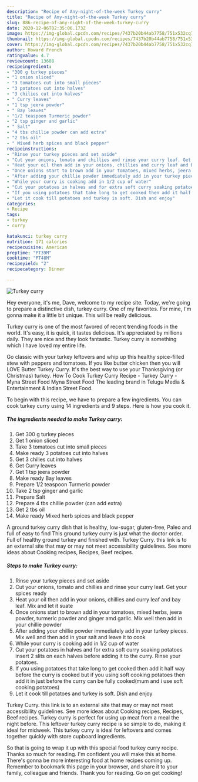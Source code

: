 ```yaml
---
description: "Recipe of Any-night-of-the-week Turkey curry"
title: "Recipe of Any-night-of-the-week Turkey curry"
slug: 886-recipe-of-any-night-of-the-week-turkey-curry
date: 2020-12-06T02:35:06.173Z
image: https://img-global.cpcdn.com/recipes/7437b20b44ab7758/751x532cq70/turkey-curry-recipe-main-photo.jpg
thumbnail: https://img-global.cpcdn.com/recipes/7437b20b44ab7758/751x532cq70/turkey-curry-recipe-main-photo.jpg
cover: https://img-global.cpcdn.com/recipes/7437b20b44ab7758/751x532cq70/turkey-curry-recipe-main-photo.jpg
author: Howard French
ratingvalue: 4.7
reviewcount: 13608
recipeingredient:
- "300 g turkey pieces"
- "1 onion sliced"
- "3 tomatoes cut into small pieces"
- "3 potatoes cut into halves"
- "3 chilies cut into halves"
- " Curry leaves"
- "1 tsp jeera powder"
- " Bay leaves"
- "1/2 teaspoon Turmeric powder"
- "2 tsp ginger and garlic"
- " Salt"
- "4 tbs chillie powder can add extra"
- "2 tbs oil"
- " Mixed herb spices and black pepper"
recipeinstructions:
- "Rinse your turkey pieces and set aside"
- "Cut your onions, tomato and chillies and rinse your curry leaf. Get your spices ready"
- "Heat your oil then add in your onions, chillies and curry leaf and bay leaf. Mix and let it suate"
- "Once onions start to brown add in your tomatoes, mixed herbs, jeera powder, turmeric powder and ginger amd garlic. Mix well then add in your chillie powder"
- "After adding your chillie powder immediately add in your turkey pieces. Mix well and then add in your salt and leave it to cook"
- "While your curry is cooking add in 1/2 cup of water"
- "Cut your potatoes in halves and for extra soft curry soaking potatoes insert 2 slits on each halves before adding it to the curry. Rinse your potatoes."
- "If you using potatoes that take long to get cooked then add it half way before the curry is cooked but if you using soft cooking potatoes then add it in just before the curry can be fully cooked(mum and i use soft cooking potatoes)"
- "Let it cook till potatoes and turkey is soft. Dish and enjoy"
categories:
- Recipe
tags:
- turkey
- curry

katakunci: turkey curry 
nutrition: 171 calories
recipecuisine: American
preptime: "PT39M"
cooktime: "PT48M"
recipeyield: "2"
recipecategory: Dinner

---
```



![Turkey curry](https://img-global.cpcdn.com/recipes/7437b20b44ab7758/751x532cq70/turkey-curry-recipe-main-photo.jpg)

Hey everyone, it's me, Dave, welcome to my recipe site. Today, we're going to prepare a distinctive dish, turkey curry. One of my favorites. For mine, I'm gonna make it a little bit unique. This will be really delicious.

Turkey curry is one of the most favored of recent trending foods in the world. It's easy, it is quick, it tastes delicious. It's appreciated by millions daily. They are nice and they look fantastic. Turkey curry is something which I have loved my entire life.

Go classic with your turkey leftovers and whip up this healthy spice-filled stew with peppers and tomatoes. If you like butter chicken then you will LOVE Butter Turkey Curry. It&#39;s the best way to use your Thanksgiving (or Christmas) turkey. How To Cook Turkey Curry Recipe - Turkey Curry - Myna Street Food Myna Street Food The leading brand in Telugu Media &amp; Entertainment &amp; Indian Street Food.


To begin with this recipe, we have to prepare a few ingredients. You can cook turkey curry using 14 ingredients and 9 steps. Here is how you cook it.

<!--inarticleads1-->

##### The ingredients needed to make Turkey curry:

1. Get 300 g turkey pieces
1. Get 1 onion sliced
1. Take 3 tomatoes cut into small pieces
1. Make ready 3 potatoes cut into halves
1. Get 3 chilies cut into halves
1. Get  Curry leaves
1. Get 1 tsp jeera powder
1. Make ready  Bay leaves
1. Prepare 1/2 teaspoon Turmeric powder
1. Take 2 tsp ginger and garlic
1. Prepare  Salt
1. Prepare 4 tbs chillie powder (can add extra)
1. Get 2 tbs oil
1. Make ready  Mixed herb spices and black pepper


A ground turkey curry dish that is healthy, low-sugar, gluten-free, Paleo and full of easy to find This ground turkey curry is just what the doctor order. Full of healthy ground turkey and finished with. Turkey Curry. this link is to an external site that may or may not meet accessibility guidelines. See more ideas about Cooking recipes, Recipes, Beef recipes. 

<!--inarticleads2-->

##### Steps to make Turkey curry:

1. Rinse your turkey pieces and set aside
1. Cut your onions, tomato and chillies and rinse your curry leaf. Get your spices ready
1. Heat your oil then add in your onions, chillies and curry leaf and bay leaf. Mix and let it suate
1. Once onions start to brown add in your tomatoes, mixed herbs, jeera powder, turmeric powder and ginger amd garlic. Mix well then add in your chillie powder
1. After adding your chillie powder immediately add in your turkey pieces. Mix well and then add in your salt and leave it to cook
1. While your curry is cooking add in 1/2 cup of water
1. Cut your potatoes in halves and for extra soft curry soaking potatoes insert 2 slits on each halves before adding it to the curry. Rinse your potatoes.
1. If you using potatoes that take long to get cooked then add it half way before the curry is cooked but if you using soft cooking potatoes then add it in just before the curry can be fully cooked(mum and i use soft cooking potatoes)
1. Let it cook till potatoes and turkey is soft. Dish and enjoy


Turkey Curry. this link is to an external site that may or may not meet accessibility guidelines. See more ideas about Cooking recipes, Recipes, Beef recipes. Turkey curry is perfect for using up meat from a meal the night before. This leftover turkey curry recipe is so simple to do, making it ideal for midweek. This turkey curry is ideal for leftovers and comes together quickly with store cupboard ingredients. 

So that is going to wrap it up with this special food turkey curry recipe. Thanks so much for reading. I'm confident you will make this at home. There's gonna be more interesting food at home recipes coming up. Remember to bookmark this page in your browser, and share it to your family, colleague and friends. Thank you for reading. Go on get cooking!
